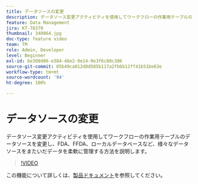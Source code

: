 ```yaml
---
title: データソースの変更
description: データソース変更アクティビティを使用してワークフローの作業用テーブルのデータソースを変更し、FDA、FFDA、ローカルデータベースなど、様々なデータソースをまたいだデータを柔軟に管理する方法を説明します。
feature: Data Management
jira: KT-78379
thumbnail: 340064.jpg
doc-type: feature video
team: TM
role: Admin, Developer
level: Beginner
exl-id: 6e308d06-e384-46e2-9e14-9e3f6c80c386
source-git-commit: 05b49ca012d0d505b117a2fb6b12ff41b51be63e
workflow-type: tm+mt
source-wordcount: '94'
ht-degree: 100%

---
```


# データソースの変更

データソース変更アクティビティを使用してワークフローの作業用テーブルのデータソースを変更し、FDA、FFDA、ローカルデータベースなど、様々なデータソースをまたいだデータを柔軟に管理する方法を説明します。

>[!VIDEO](https://video.tv.adobe.com/v/340064?quality=12&learn=on)

この機能について詳しくは、[製品ドキュメント](https://experienceleague.adobe.com/docs/campaign/campaign-v8/config/workflows.html?lang=ja#change-data-source-activity)を参照してください。
